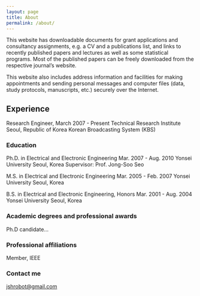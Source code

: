 ```yaml
---
layout: page
title: About
permalink: /about/
---
```


This website has downloadable documents for grant applications and consultancy assignments, e.g. a CV and a publications list, and links to recently published papers and lectures as well as some statistical programs. Most of the published papers can be freely downloaded from the respective journal’s website.

This website also includes address information and facilities for making appointments and sending personal messages and computer files (data, study protocols, manuscripts, etc.) securely over the Internet.


## Experience

Research Engineer, March 2007 - Present
Technical Research Institute    Seoul, Republic of Korea
Korean Broadcasting System (KBS)

### Education

Ph.D. in Electrical and Electronic Engineering   Mar. 2007 - Aug. 2010
Yonsei University    Seoul, Korea
Supervisor: Prof. Jong-Soo Seo
	 
M.S. in Electrical and Electronic Engineering     Mar. 2005 - Feb. 2007
Yonsei University   Seoul, Korea

B.S. in Electrical and Electronic Engineering, Honors   Mar. 2001 - Aug. 2004
Yonsei University   Seoul, Korea
	 

### Academic degrees and professional awards

Ph.D candidate...

### Professional affiliations

Member, IEEE

### Contact me

[jshrobot@gmail.com](mailto:jshrobot@gmail.com)

